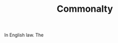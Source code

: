 ---
title: Commonalty
letter: C
permalink: "/definitions/bld-commonalty.html"
body: In English law. The
published_at: '2018-07-07'
source: Black's Law Dictionary 2nd Ed (1910)
layout: post
---